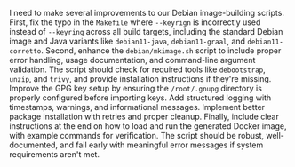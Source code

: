 I need to make several improvements to our Debian image-building scripts. First, fix the typo in the `Makefile` where `--keyrign` is incorrectly used instead of `--keyring` across all build targets, including the standard Debian image and Java variants like `debian11-java`, `debian11-graal`, and `debian11-corretto`. Second, enhance the `debian/mkimage.sh` script to include proper error handling, usage documentation, and command-line argument validation. The script should check for required tools like `debootstrap`, `unzip`, and `trivy`, and provide installation instructions if they're missing. Improve the GPG key setup by ensuring the `/root/.gnupg` directory is properly configured before importing keys. Add structured logging with timestamps, warnings, and informational messages. Implement better package installation with retries and proper cleanup. Finally, include clear instructions at the end on how to load and run the generated Docker image, with example commands for verification. The script should be robust, well-documented, and fail early with meaningful error messages if system requirements aren't met.
